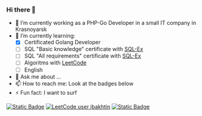 ### Hi there 👋

- 🔭 I’m currently working as a PHP-Go Developer in a small IT company in Krasnoyarsk
- 🌱 I’m currently learning:
  - [x] Сertificated Golang Developer
  - [ ] SQL "Basic knowledge" certificate with [SQL-Ex](https://www.sql-ex.ru)
  - [ ] SQL "All requirements" certificate with [SQL-Ex](https://www.sql-ex.ru)
  - [ ] Algoritms with [LeetCode](https://leetcode.com/jbakhtin/)
  - [ ] English 
- 💬 Ask me about ...
- 📫 How to reach me: Look at the badges below
- ⚡ Fun fact: I want to surf

[![Static Badge](https://img.shields.io/badge/telegram-blue?logo=telegram&logoColor=white)](https://t.me/Bakhtin_Yuriy) [![LeetCode user jbakhtin](https://img.shields.io/badge/dynamic/json?style=flat&labelColor=black&color=%23ffa116&label=Solved&query=solvedOverTotal&url=https%3A%2F%2Fbadge.xyli.tech/%2Fapi%2Fusers%2Fjbakhtin&logo=leetcode&logoColor=yellow)](https://leetcode.com/jbakhtin/) [![Static Badge](https://img.shields.io/badge/SQL--Ex-yellow?logo=mysql&logoColor=white&labelColor=whit)](https://www.sql-ex.ru/users_page.php?uid=699778)
